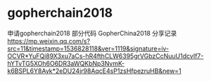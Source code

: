 # gopherchain2018
申请gopherchain2018 部分代码
GopherChina2018 分享记录 https://mp.weixin.qq.com/s?src=11&timestamp=1536828118&ver=1119&signature=iv-OCVR*YuFQi89X3xu7aCs-hR4fthCLW6395grVGbzCcNuuU1dcvIf7-hYTvTG5XOh6O6DR3aWQKbNp3NvmK-k6BSPL6Y8Ayk*2eDU24jr98AqcE4sP1zsHfpezruHB&new=1
